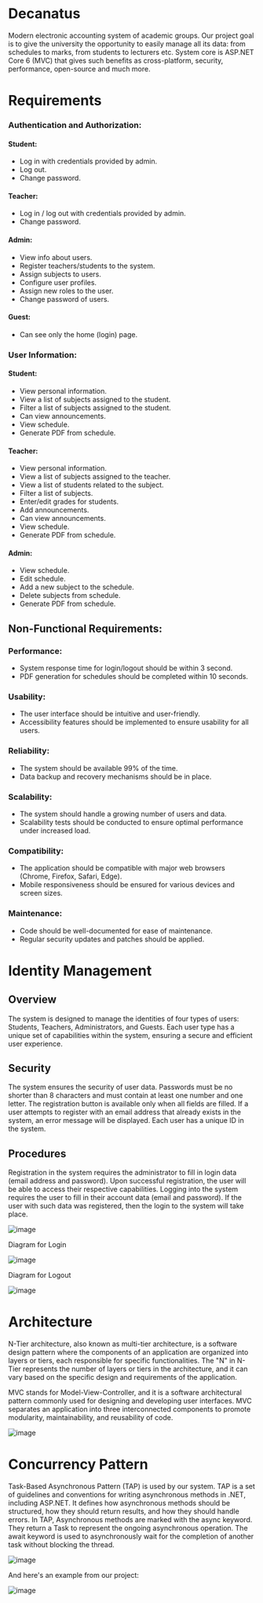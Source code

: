 # Decanatus
Modern electronic accounting system of academic groups.
Our project goal is to give the university the opportunity to easily manage all its data: from schedules to marks, from students to lecturers etc. System core is ASP.NET Core 6 (MVC) that gives such benefits as cross-platform, security, performance, open-source and much more.

# Requirements
### Authentication and Authorization:

#### Student:
- Log in with credentials provided by admin.
- Log out.
- Change password.

#### Teacher:
- Log in / log out with credentials provided by admin.
- Change password.

#### Admin:
- View info about users.
- Register teachers/students to the system.
- Assign subjects to users.
- Configure user profiles.
- Assign new roles to the user.
- Change password of users.

#### Guest:
- Can see only the home (login) page.

### User Information:

#### Student:
- View personal information.
- View a list of subjects assigned to the student.
- Filter a list of subjects assigned to the student.
- Can view announcements.
- View schedule.
- Generate PDF from schedule.

#### Teacher:
- View personal information.
- View a list of subjects assigned to the teacher.
- View a list of students related to the subject.
- Filter a list of subjects.
- Enter/edit grades for students.
- Add announcements.
- Can view announcements.
- View schedule.
- Generate PDF from schedule.

#### Admin:
- View schedule.
- Edit schedule.
- Add a new subject to the schedule.
- Delete subjects from schedule.
- Generate PDF from schedule.

## Non-Functional Requirements:

### Performance:
- System response time for login/logout should be within 3 second.
- PDF generation for schedules should be completed within 10 seconds.

### Usability:
- The user interface should be intuitive and user-friendly.
- Accessibility features should be implemented to ensure usability for all users.

### Reliability:
- The system should be available 99% of the time.
- Data backup and recovery mechanisms should be in place.

### Scalability:
- The system should handle a growing number of users and data.
- Scalability tests should be conducted to ensure optimal performance under increased load.

### Compatibility:
- The application should be compatible with major web browsers (Chrome, Firefox, Safari, Edge).
- Mobile responsiveness should be ensured for various devices and screen sizes.

### Maintenance:
- Code should be well-documented for ease of maintenance.
- Regular security updates and patches should be applied.

# Identity Management
## Overview
The system is designed to manage the identities of four types of users: Students, Teachers, Administrators, and Guests. Each user type has a unique set of capabilities within the system, ensuring a secure and efficient user experience.

## Security
The system ensures the security of user data. Passwords must be no shorter than 8 characters and must contain at least one number and one letter. The registration button is available only when all fields are filled. If a user attempts to register with an email address that already exists in the system, an error message will be displayed. Each user has a unique ID in the system.

## Procedures
Registration in the system requires the administrator to fill in login data (email address and password). Upon successful registration, the user will be able to access their respective capabilities. Logging into the system requires the user to fill in their account data (email and password). If the user with such data was registered, then the login to the system will take place.

![image](https://github.com/BorysKopytko/Decanatus/assets/71780594/48aa0c24-8bf9-4f19-af9f-4a3523771c5c)

Diagram for Login

![image](https://github.com/BorysKopytko/Decanatus/assets/35666101/90e9479a-e972-4473-8af9-0315bc14ae4f)

Diagram for Logout

![image](https://github.com/BorysKopytko/Decanatus/assets/35666101/cb176812-a74a-4b80-a5c7-f668fe165e33)

# Architecture
N-Tier architecture, also known as multi-tier architecture, is a software design pattern where the components of an application are organized into layers or tiers, each responsible for specific functionalities. The "N" in N-Tier represents the number of layers or tiers in the architecture, and it can vary based on the specific design and requirements of the application.

MVC stands for Model-View-Controller, and it is a software architectural pattern commonly used for designing and developing user interfaces. MVC separates an application into three interconnected components to promote modularity, maintainability, and reusability of code. 

![image](https://github.com/BorysKopytko/Decanatus/assets/71780594/2e2f310c-ef8b-44c0-bf0c-05d6678948ac)


# Concurrency Pattern
Task-Based Asynchronous Pattern (TAP) is used by our system.
TAP is a set of guidelines and conventions for writing asynchronous methods in .NET, including ASP.NET. It defines how asynchronous methods should be structured, how they should return results, and how they should handle errors.
In TAP, Asynchronous methods are marked with the async keyword.
They return a Task to represent the ongoing asynchronous operation.
The await keyword is used to asynchronously wait for the completion of another task without blocking the thread.

![image](https://github.com/BorysKopytko/Decanatus/assets/71780594/304eb690-f7ef-4dea-bc27-7954e41fc5f0)

And here's an example from our project:

![image](https://github.com/BorysKopytko/Decanatus/assets/71780594/5bf701e9-a7cb-4ef1-a378-ccae2f5a2a9a)

